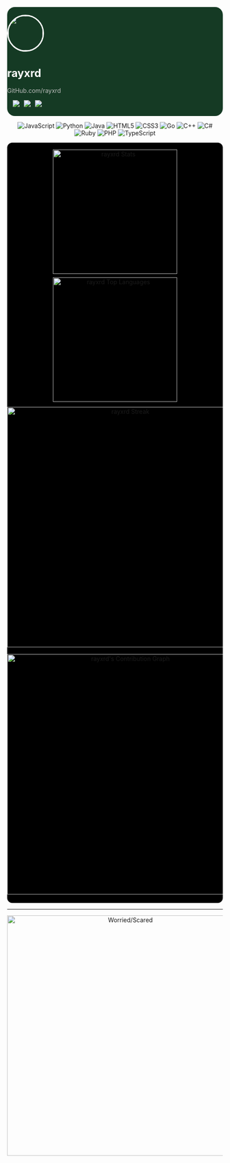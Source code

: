 <!-- Compact Profile Dashboard for rayxrd -->

<div align="left" style="background:#153a24; border-radius:18px; padding:18px 0; max-width:560px; margin:auto;">
  <img src="https://avatars.githubusercontent.com/u/47211229?v=4" width="80" style="border-radius:50%;border:3px solid #ffffff;">
  <h1 style="color:#ffffff; font-size:1.8em;">rayxrd</h1>
  <p style="color:#c0c0c0;">GitHub.com/rayxrd</p>
  <div>
    <img src="https://img.shields.io/twitter/follow/?logo=twitter&style=for-the-badge&color=000000" alt="" style="margin:0 3px;">
    <img src="https://img.shields.io/github/followers/rayxrd?label=Followers&style=for-the-badge&color=000000" style="margin:0 3px;">
    <img src="https://img.shields.io/github/stars/rayxrd?label=Stars&style=for-the-badge&color=000000" style="margin:0 3px;">
    <img src="https://komarev.com/ghpvc/?username=rayxrd&label=Profile%20views&color=000000&style=for-the-badge" style="margin:0 3px;">
  </div>
</div>




<p align="center">
  <img src="https://img.shields.io/badge/JavaScript-F7DF1E?style=for-the-badge&logo=javascript&logoColor=000000" alt="JavaScript">
  <img src="https://img.shields.io/badge/Python-3776AB?style=for-the-badge&logo=python&logoColor=ffffff" alt="Python">
  <img src="https://img.shields.io/badge/Java-007396?style=for-the-badge&logo=java&logoColor=ffffff" alt="Java">
  <img src="https://img.shields.io/badge/HTML5-E34F26?style=for-the-badge&logo=html5&logoColor=ffffff" alt="HTML5">
  <img src="https://img.shields.io/badge/CSS3-1572B6?style=for-the-badge&logo=css3&logoColor=ffffff" alt="CSS3">
  <img src="https://img.shields.io/badge/Go-00ADD8?style=for-the-badge&logo=go&logoColor=ffffff" alt="Go">
  <img src="https://img.shields.io/badge/C++-00599C?style=for-the-badge&logo=c%2B%2B&logoColor=ffffff" alt="C++">
  <img src="https://img.shields.io/badge/C%23-239120?style=for-the-badge&logo=csharp&logoColor=ffffff" alt="C#">
  <img src="https://img.shields.io/badge/Ruby-CC342D?style=for-the-badge&logo=ruby&logoColor=ffffff" alt="Ruby">
  <img src="https://img.shields.io/badge/PHP-777BB4?style=for-the-badge&logo=php&logoColor=ffffff" alt="PHP">
  <img src="https://img.shields.io/badge/TypeScript-3178C6?style=for-the-badge&logo=typescript&logoColor=ffffff" alt="TypeScript">
</p>

<div align="center" style="background:#000000; border-radius:12px; margin:12px auto; padding:12px 0; max-width:560px;">
  <div style="display:flex;flex-wrap:wrap;justify-content:center;">
    <img src="https://github-readme-stats.vercel.app/api?username=rayxrd&show_icons=true&theme=dark&border_radius=12&bg_color=000000&title_color=ffffff&text_color=c0c0c0&icon_color=ffffff" width="290" alt="rayxrd Stats" style="margin:4px;">
    <img src="https://github-readme-stats.vercel.app/api/top-langs?username=rayxrd&show_icons=true&theme=dark&border_radius=12&bg_color=000000&title_color=ffffff&text_color=c0c0c0&icon_color=ffffff&layout=compact" width="290" alt="rayxrd Top Languages" style="margin:4px;">
  </div>
  <img src="https://github-readme-streak-stats.herokuapp.com/?user=rayxrd&theme=dark&background=000000&ring=ffffff&fire=ffffff&currStreakLabel=ffffff&sideNums=ffffff&sideLabels=c0c0c0&dates=c0c0c0&border_radius=12" width="560" alt="rayxrd Streak" style="margin:8px 0;">
  <img src="https://github-readme-activity-graph.vercel.app/graph?username=rayxrd&theme=react-dark&bg_color=000000&color=ffffff&line=ffffff&point=c0c0c0" width="560" alt="rayxrd's Contribution Graph" style="margin:8px 0;">
</div>



---



<p align="center" style="margin-top:12px;">
  <img alt="Worried/Scared" width="560" src="https://raw.githubusercontent.com/rayxrd/rayxrd/47211229bb3336d16951ca863ed0c61929bf8a78/.github/worried-scared.gif">
</p>
